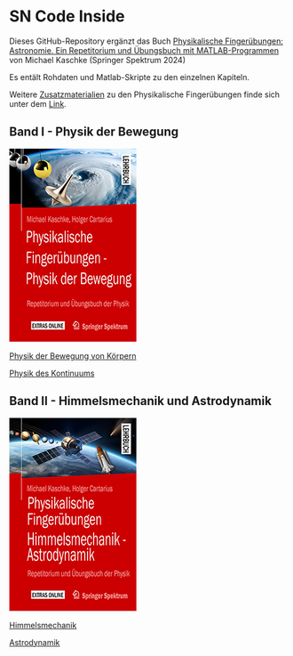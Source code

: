 # SN Code Inside

Dieses GitHub-Repository ergänzt das Buch [Physikalische Fingerübungen: Astronomie. Ein Repetitorium und Übungsbuch mit MATLAB-Programmen](https://link.springer.com/) von Michael Kaschke (Springer Spektrum 2024)

Es entält Rohdaten und Matlab-Skripte zu den einzelnen Kapiteln.

Weitere [Zusatzmaterialien](https://www.fingeruebungen-physik.de/) zu den Physikalische Fingerübungen finde sich unter dem [Link](https://www.fingeruebungen-physik.de/). 




## Band I - Physik der Bewegung
![<img src="bew/FingeruebungenSpringer1.jpg" width="250"/>](bew/FingeruebungenSpringer1.jpg)

[Physik der Bewegung von Körpern](https://github.com/sn-code-inside/physikalische-fingeruebungen/tree/main/bew)

[Physik des Kontinuums](https://github.com/sn-code-inside/physikalische-fingeruebungen/tree/main/kontmech)

## Band II - Himmelsmechanik und Astrodynamik
![<img src="hm/FingeruebungenSpringer2.jpg" width="250"/>](hm/FingeruebungenSpringer2.jpg)

[Himmelsmechanik](https://github.com/sn-code-inside/physikalische-fingeruebungen/tree/main/hm)

[Astrodynamik](https://github.com/sn-code-inside/physikalische-fingeruebungen/tree/main/adyn)




